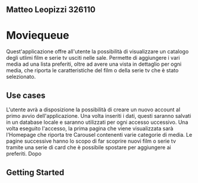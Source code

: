 
## Matteo Leopizzi 326110
# Moviequeue

Quest'applicazione offre all'utente la possibilità di visualizzare un catalogo degli utlimi film e serie tv usciti nelle sale. Permette di aggiungere i vari media ad una lista preferiti, oltre ad avere una vista in dettaglio per ogni media, che riporta le caratteristiche del film o della serie tv che è stato selezionato.

## Use cases

L'utente avrà a disposizione la possibilità di creare un nuovo account al primo avvio dell'applicazione. Una volta inseriti i dati, questi saranno salvati in un database locale e saranno utilizzati per ogni accesso uccessivo.
Una volta eseguito l'accesso, la prima pagina che viene visualizzata sarà l'Homepage che riporta tre Carousel contenenti varie categorie di media. Le pagine successive hanno lo scopo di far scoprire nuovi film o serie tv tramite una serie di card che è possibile spostare per aggiungere ai preferiti. Dopo


## Getting Started

